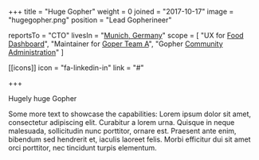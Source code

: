 +++
  title = "Huge Gopher"
  weight = 0
  joined = "2017-10-17"
  image = "hugegopher.png"
  position = "Lead Gopherineer"

  reportsTo = "CTO"
  livesIn = "[Munich, Germany](https://www.google.com/maps/place/Munich,+Germany/)"
  scope = [
    "UX for [Food Dashboard](#)",
    "Maintainer for [Goper Team A](#)",
    "Gopher [Community Administration](#)"
  ]

  [[icons]]
    icon = "fa-linkedin-in"
    link = "#"

+++
  
Hugely huge Gopher

Some more text to showcase the capabilities:
Lorem ipsum dolor sit amet, consectetur adipiscing elit.
Curabitur a lorem urna.
Quisque in neque malesuada, sollicitudin nunc porttitor, ornare est.
Praesent ante enim, bibendum sed hendrerit et, iaculis laoreet felis.
Morbi efficitur dui sit amet orci porttitor, nec tincidunt turpis elementum.
